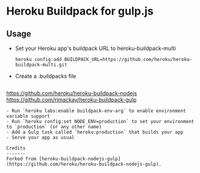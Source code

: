 Heroku Buildpack for gulp.js
========================================

Usage
-----

- Set your Heroku app's buildpack URL to heroku-buildpack-multi

  `heroku config:add BUILDPACK_URL=https://github.com/heroku/heroku-buildpack-multi.git`
- Create a .buildpacks file

  ```
https://github.com/heroku/heroku-buildpack-nodejs
https://github.com/rjmackay/heroku-buildpack-gulp
  ```
- Run `heroku labs:enable buildpack-env-arg` to enable environment variable support
- Run `heroku config:set NODE_ENV=production` to set your environment to `production` (or any other name)
- Add a Gulp task called `heroku:production` that builds your app
- Serve your app as usual

Credits
-------
Forked from [heroku-buildpack-nodejs-gulp](https://github.com/heroku/heroku-buildpack-nodejs-gulp).
